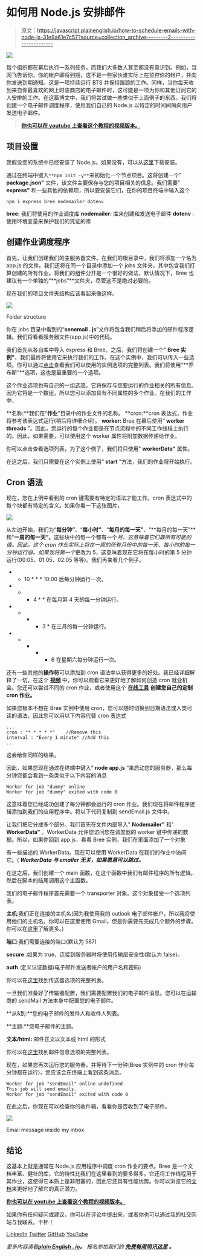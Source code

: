 # 如何用 Node.js 安排邮件

> 原文：<https://javascript.plainenglish.io/how-to-schedule-emails-with-node-js-31e9a61e7c57?source=collection_archive---------2----------------------->

![](img/005c4f034b8de67db93ae7164bd1a52f.png)

每个组织都在幕后执行一系列任务，而我们大多数人甚至都没有意识到。例如，当网飞告诉你，你的帐户即将到期，这不是一些家伙谁实际上在监控你的帐户，并向你发送到期通知。这是一项持续运行 BTS 并保持跟踪的工作。同样，当你每天收到来自你最喜欢的网上时装商店的电子邮件时，这可能是一项为你和其他订阅它的人安排的工作。在这篇博文中，我们将尝试做一些类似于上面例子的东西。我们将创建一个电子邮件调度程序，使用我们自己的 Node.js 以特定的时间间隔向用户发送电子邮件。

> [**你也可以在 youtube 上查看这个教程的视频版本。**](https://youtube.com/playlist?list=PL62km_yqC3ZEyoJa7JtdPOmzMgKuuZZ-x)

## 项目设置

我假设您的系统中已经安装了 Node.js。如果没有，可以从[这里](https://nodejs.org/en/download/)下载安装。

通过在终端中键入`**npm init -y**`来初始化一个节点项目。这将创建一个" **package.json"** 文件，该文件主要保存与您的项目相关的信息。我们需要" **express"** 和一些其他的依赖项，所以要安装它们，在你的项目终端中输入这个

```
npm i express bree nodemailer dotenv
```

**bree:** 我们将使用的作业调度库
**nodemailer:** 库来创建和发送电子邮件
**dotenv** :使用环境变量来保护我们的凭证的库

## 创建作业调度程序

首先，让我们创建我们的主服务器文件。在我们的根目录中，我们将添加一个名为 app.js 的文件。我们还将在同一个目录中添加一个 jobs 文件夹，其中包含我们打算创建的所有作业。将我们的组件分开是一个很好的做法，默认情况下，Bree 也建议有一个单独的“**jobs”**文件夹，尽管这不是绝对必要的。

现在我们的项目文件夹结构应该看起来像这样。

![](img/1f564e9ebc45135f15708ed603bf4f83.png)

Folder structure

你在 jobs 目录中看到的“**senemail . js**”文件将包含我们稍后将添加的邮件程序逻辑。我们将看看服务器文件(app.js)中的代码。

我们首先从各自库中导入 express 和 Bree。之后，我们将创建一个" **Bree 实例"**，我们最终将使用它来执行我们的工作。在这个实例中，我们可以传入一些选项。你可以通过[点击](https://www.npmjs.com/package/bree#instance-options)查看我们可以使用的实例选项的完整列表。我们将使用“**乔布斯”**选项，这也是最重要的一个选项。

这个作业选项也有自己的一组[选项](https://www.npmjs.com/package/bree#job-options)。它将保存与您要运行的作业相关的所有信息。因为它将是一个数组，所以您可以添加具有不同属性的多个作业。在我们的工作中，

**名称:**我们在“**作业**”目录中的作业文件的名称。
**cron:**cron 表达式，作业将参考该表达式运行(稍后将详细介绍)。
**worker:** Bree 在幕后使用“ **worker threads** ”。因此，您运行的每个作业都是在节点流程中的不同工作线程上执行的。因此，如果需要，可以使用这个 worker 属性将附加数据传递给作业。

你可以点击查看选项列表。为了这个例子，我们将只使用" **workerData"** 属性。

在这之后，我们只需要在这个实例上使用“ **start** ”方法，我们的作业将开始执行。

## Cron 语法

现在，您在上例中看到的 cron 键需要有特定的语法才能工作。cron 表达式中的每个块都有特定的含义。如果你看一下这张图片，

![](img/ae8aafa267926c4d8080902e01464566.png)

从左边开始，我们为“**每分钟”**、“**每小时”**、“**每月的每一天”**、“**每月的每一天”**和“**一周的每一天”**。这些块中的每一个都有一个*号，这意味着它们取所有可能的值。因此，这个 cron 作业实际上将在一周的所有月份中的每一天、每小时的每一分钟运行😅。如果我将第一个*更改为 5，这意味着现在它将在每小时的第 5 分钟运行(00:05、01:05、02:05 等等)。我们再来看几个例子。

*   * 10 * * *
    10:00 后每分钟运行一次。
*   * * 4 * *
    在每月第 4 天的每一分钟运行。
*   * * * 3 *
    在三月的每一分钟运行。
*   * * * * 6
    在星期六每分钟运行一次。

还有一些其他的**操作符**可以添加到 cron 语法中以获得更多的好处。我已经详细解释了一切，在这个 [**视频**](https://youtu.be/LmDw-nbVLQk?t=350) 中，你可以观看它来更好地了解如何创造 cron 就业机会。您还可以尝试不同的 cron 作业，或者使用这个 [**在线工具**](https://crontab.guru/#*_*_*_*_6) **创建您自己的定制 cron 作业。**

如果您根本不想在 Bree 实例中使用 cron，您可以随时切换到日期语法或人类可读的语法，因此您可以用以下内容代替 cron 表达式

```
...
cron : "* * * * *"    //Remove this
interval : "Every 1 minute" //Add this
...
```

这会给你同样的结果。

因此，如果您现在通过在终端中键入“ **node app.js** ”来启动您的服务器，那么每分钟您都会看到一条类似于以下内容的消息

```
Worker for job "dummy" online
Worker for job "dummy" exited with code 0 
```

这意味着您已经成功创建了每分钟都会运行的 cron 作业。我们现在将邮件程序逻辑添加到我们的应用程序中。将以下代码复制到 sendEmail.js 文件中。

让我们把它分成多个部分。我们首先在文件内部导入" **Nodemailer"** 和" **WorkerData"** 。WorkerData 允许您访问您在调度器的 worker 键中传递的数据。所以，如果你回到 app.js，看看 Bree 实例，我们在里面添加了一个对象

有一些描述的 WorkerData。现在可以使用 WorkerData 在我们的作业中访问它。( ***WorkerData 与 emailer 无关，如果愿意可以跳过。***

在这之后，我们创建一个 main 函数，在这个函数中我们有邮件程序的所有逻辑。然后在脚本的结尾调用这个主函数。

我们的电子邮件程序首先需要一个 transporter 对象。这个对象接受一个选项列表。

**主机**:我们正在连接的主机名(因为我使用我的 outlook 电子邮件帐户，所以我将使用他们的主机名。你可以在这里使用 Gmail，但是你需要先完成几个额外的步骤。你可以在[这里](https://nodemailer.com/usage/using-gmail/)了解更多。)

**端口**:我们需要连接的端口(默认为 587)

**secure** :如果为 true，连接到服务器时将使用传输层安全性(默认为 false)。

**auth** :定义认证数据(电子邮件发送者帐户的用户名和密码)

你可以在[这里](https://nodemailer.com/smtp/)找到传送器选项的完整列表。

一旦我们准备好了传输器配置，我们需要配置我们的电子邮件消息。您可以在运输商的 sendMail 方法本身中配置您的电子邮件。

**从&到:**您的电子邮件的发件人和收件人列表。

**主题:**您电子邮件的主题。

**文本/html:** 邮件正文以文本或 html 的形式

你可以在[这里](https://nodemailer.com/message/)找到邮件信息选项的完整列表。

现在，如果您再次运行您的服务器，并等待下一分钟(Bree 实例中的 cron 作业每分钟都在运行)，您应该会在终端上看到这条消息。

```
Worker for job "sendEmail" online undefined
This job will send emails.   
Worker for job "sendEmail" exited with code 0
```

在此之后，你现在可以检查你的收件箱，看看你是否收到了电子邮件。

![](img/77cc3bccef2afc934320d26c66c0572f.png)

Email message inside my inbox

## 结论

这基本上就是通常在 Node.js 应用程序中调度 cron 作业的要点。Bree 是一个文档丰富、健壮的库，它的特性比我们在这里看到的要多得多。它还将工作线程用于其作业，这使得它本质上是非阻塞的，因此它还具有性能优势。你可以浏览它的[文档](https://www.npmjs.com/package/bree)来更好地了解它的真正潜力。

[**你也可以在 youtube 上查看这个教程的视频版本。**](https://youtube.com/playlist?list=PL62km_yqC3ZEyoJa7JtdPOmzMgKuuZZ-x)

如果你有任何疑问或建议，你可以在评论中提出来，或者你也可以通过我的社交网站与我联系。干杯！

[LinkedIn](https://www.linkedin.com/in/akilesh-rao-610357137/)
[Twitter](https://twitter.com/themangalorian)
[GitHub](https://github.com/AkileshRao)
[YouTube](https://www.youtube.com/channel/UCaktnqx_IENyT5T2lJ3F09w)

*更多内容请看*[***plain English . io***](http://plainenglish.io/)***。*** *报名参加我们的* [***免费每周简讯这里***](http://newsletter.plainenglish.io/) ***。***